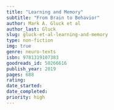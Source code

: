```yaml
---
title: "Learning and Memory"
subtitle: "From Brain to Behavior"
author: Mark A. Gluck et al
author_last: Gluck
slug: gluck-et-al-learning-and-memory
type: non-fiction
img: true
genre: neuro-texts
isbn: 9781319107383
goodreads_id: 50266616
publish_year: 2019
pages: 688
rating: 
date_started:
date_completed:
priority: high
---
```

